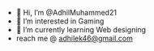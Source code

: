 - 👋 Hi, I’m @AdhilMuhammed21
- 👀 I’m interested in Gaming
- 🌱 I’m currently learning Web designing
- reach me @ adhilek46@gmail.com

<!---
AdhilMuhammed21/AdhilMuhammed21 is a ✨ special ✨ repository because its `README.md` (this file) appears on your GitHub profile.
You can click the Preview link to take a look at your changes.
--->
